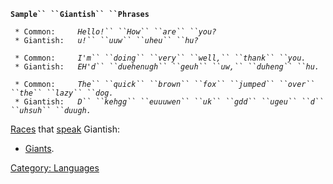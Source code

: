 **`Sample`` ``Giantish`` ``Phrases`**  
  
` * Common:     `*`Hello!`` ``How`` ``are`` ``you?`*  
` * Giantish:   `*`u!`` ``uuw`` ``uheu`` ``hu?`*  
  
` * Common:     `*`I'm`` ``doing`` ``very`` ``well,`` ``thank`` ``you.`*  
` * Giantish:   `*`EH'd`` ``duehenugh`` ``geuh`` ``uw,`` ``duheng`` ``hu.`*  
  
` * Common:     `*`The`` ``quick`` ``brown`` ``fox`` ``jumped`` ``over`` ``the`` ``lazy`` ``dog.`*  
` * Giantish:   `*`D`` ``kehgg`` ``euuuwen`` ``uk`` ``gdd`` ``ugeu`` ``d`` ``uhsuh`` ``duugh.`*

[Races](:Category:_Races "wikilink") that [speak](Speak "wikilink")
Giantish:

-   [Giants](Giants "wikilink").

[Category: Languages](Category:_Languages "wikilink")
